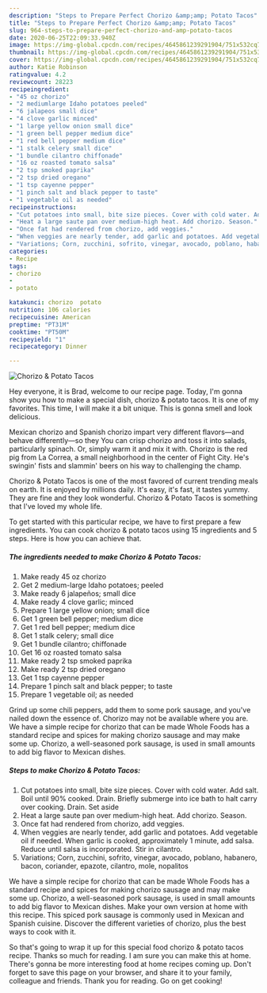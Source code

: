 ```yaml
---
description: "Steps to Prepare Perfect Chorizo &amp;amp; Potato Tacos"
title: "Steps to Prepare Perfect Chorizo &amp;amp; Potato Tacos"
slug: 964-steps-to-prepare-perfect-chorizo-and-amp-potato-tacos
date: 2020-06-25T22:09:33.940Z
image: https://img-global.cpcdn.com/recipes/4645861239291904/751x532cq70/chorizo-potato-tacos-recipe-main-photo.jpg
thumbnail: https://img-global.cpcdn.com/recipes/4645861239291904/751x532cq70/chorizo-potato-tacos-recipe-main-photo.jpg
cover: https://img-global.cpcdn.com/recipes/4645861239291904/751x532cq70/chorizo-potato-tacos-recipe-main-photo.jpg
author: Katie Robinson
ratingvalue: 4.2
reviewcount: 28223
recipeingredient:
- "45 oz chorizo"
- "2 mediumlarge Idaho potatoes peeled"
- "6 jalapeos small dice"
- "4 clove garlic minced"
- "1 large yellow onion small dice"
- "1 green bell pepper medium dice"
- "1 red bell pepper medium dice"
- "1 stalk celery small dice"
- "1 bundle cilantro chiffonade"
- "16 oz roasted tomato salsa"
- "2 tsp smoked paprika"
- "2 tsp dried oregano"
- "1 tsp cayenne pepper"
- "1 pinch salt and black pepper to taste"
- "1 vegetable oil as needed"
recipeinstructions:
- "Cut potatoes into small, bite size pieces. Cover with cold water. Add salt. Boil until 90% cooked. Drain. Briefly submerge into ice bath to halt carry over cooking. Drain. Set aside"
- "Heat a large saute pan over medium-high heat. Add chorizo. Season."
- "Once fat had rendered from chorizo, add veggies."
- "When veggies are nearly tender, add garlic and potatoes. Add vegetable oil if needed. When garlic is cooked, approximately 1 minute, add salsa. Reduce until salsa is incorporated. Stir in cilantro."
- "Variations; Corn, zucchini, sofrito, vinegar, avocado, poblano, habanero, bacon, coriander, epazote, cilantro, mole, nopalitos"
categories:
- Recipe
tags:
- chorizo
- 
- potato

katakunci: chorizo  potato 
nutrition: 106 calories
recipecuisine: American
preptime: "PT31M"
cooktime: "PT50M"
recipeyield: "1"
recipecategory: Dinner

---
```



![Chorizo &amp; Potato Tacos](https://img-global.cpcdn.com/recipes/4645861239291904/751x532cq70/chorizo-potato-tacos-recipe-main-photo.jpg)

Hey everyone, it is Brad, welcome to our recipe page. Today, I'm gonna show you how to make a special dish, chorizo &amp; potato tacos. It is one of my favorites. This time, I will make it a bit unique. This is gonna smell and look delicious.

Mexican chorizo and Spanish chorizo impart very different flavors—and behave differently—so they You can crisp chorizo and toss it into salads, particularly spinach. Or, simply warm it and mix it with. Chorizo is the red pig from La Correa, a small neighborhood in the center of Fight City. He&#39;s swingin&#39; fists and slammin&#39; beers on his way to challenging the champ.

Chorizo &amp; Potato Tacos is one of the most favored of current trending meals on earth. It is enjoyed by millions daily. It's easy, it's fast, it tastes yummy. They are fine and they look wonderful. Chorizo &amp; Potato Tacos is something that I've loved my whole life.


To get started with this particular recipe, we have to first prepare a few ingredients. You can cook chorizo &amp; potato tacos using 15 ingredients and 5 steps. Here is how you can achieve that.

<!--inarticleads1-->

##### The ingredients needed to make Chorizo &amp; Potato Tacos:

1. Make ready 45 oz chorizo
1. Get 2 medium-large Idaho potatoes; peeled
1. Make ready 6 jalapeños; small dice
1. Make ready 4 clove garlic; minced
1. Prepare 1 large yellow onion; small dice
1. Get 1 green bell pepper; medium dice
1. Get 1 red bell pepper; medium dice
1. Get 1 stalk celery; small dice
1. Get 1 bundle cilantro; chiffonade
1. Get 16 oz roasted tomato salsa
1. Make ready 2 tsp smoked paprika
1. Make ready 2 tsp dried oregano
1. Get 1 tsp cayenne pepper
1. Prepare 1 pinch salt and black pepper; to taste
1. Prepare 1 vegetable oil; as needed


Grind up some chili peppers, add them to some pork sausage, and you&#39;ve nailed down the essence of. Chorizo may not be available where you are. We have a simple recipe for chorizo that can be made Whole Foods has a standard recipe and spices for making chorizo sausage and may make some up. Chorizo, a well-seasoned pork sausage, is used in small amounts to add big flavor to Mexican dishes. 

<!--inarticleads2-->

##### Steps to make Chorizo &amp; Potato Tacos:

1. Cut potatoes into small, bite size pieces. Cover with cold water. Add salt. Boil until 90% cooked. Drain. Briefly submerge into ice bath to halt carry over cooking. Drain. Set aside
1. Heat a large saute pan over medium-high heat. Add chorizo. Season.
1. Once fat had rendered from chorizo, add veggies.
1. When veggies are nearly tender, add garlic and potatoes. Add vegetable oil if needed. When garlic is cooked, approximately 1 minute, add salsa. Reduce until salsa is incorporated. Stir in cilantro.
1. Variations; Corn, zucchini, sofrito, vinegar, avocado, poblano, habanero, bacon, coriander, epazote, cilantro, mole, nopalitos


We have a simple recipe for chorizo that can be made Whole Foods has a standard recipe and spices for making chorizo sausage and may make some up. Chorizo, a well-seasoned pork sausage, is used in small amounts to add big flavor to Mexican dishes. Make your own version at home with this recipe. This spiced pork sausage is commonly used in Mexican and Spanish cuisine. Discover the different varieties of chorizo, plus the best ways to cook with it. 

So that's going to wrap it up for this special food chorizo &amp; potato tacos recipe. Thanks so much for reading. I am sure you can make this at home. There's gonna be more interesting food at home recipes coming up. Don't forget to save this page on your browser, and share it to your family, colleague and friends. Thank you for reading. Go on get cooking!
